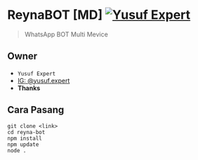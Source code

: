 # ReynaBOT [MD] [![Yusuf Expert](https://cdn-icons-png.flaticon.com/128/3916/3916699.png)](https://github.com/avianz37/reyna-bot)
> WhatsApp BOT Multi Mevice

## Owner
- `Yusuf Expert`
- [IG: @yusuf.expert](instagram.com/yusuf.expert)
- **Thanks**

## Cara Pasang
```
git clone <link>
cd reyna-bot
npm install
npm update
node .
```
